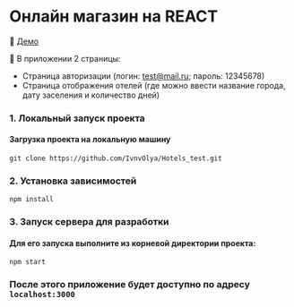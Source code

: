 # Онлайн магазин на REACT

:tada: [Демо](https://ivnvolya.github.io/Online-Store-React/)

:large_blue_circle: В приложении 2 страницы:
- Страница авторизации (логин: test@mail.ru; пароль: 12345678)
- Страница отображения отелей (где можно ввести название города, дату заселения и количество дней)



### 1. Локальный запуск проекта</h3>
#### Загрузка проекта на локальную машину</h4>

```
git clone https://github.com/IvnvOlya/Hotels_test.git
```

### 2. Установка зависимостей

```
npm install
```

### 3. Запуск сервера для разработки
#### Для его запуска выполните из корневой директории проекта:

```
npm start
```

### После этого приложение будет доступно по адресу ``` localhost:3000 ```
